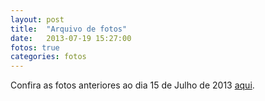 ```yaml
---
layout: post
title:  "Arquivo de fotos"
date:   2013-07-19 15:27:00
fotos: true
categories: fotos
---
```


Confira as fotos anteriores ao dia 15 de Julho de 2013 [aqui](http://fmtm-mg.blogspot.com.br/ "Blog de fotos da FMTM"). 

